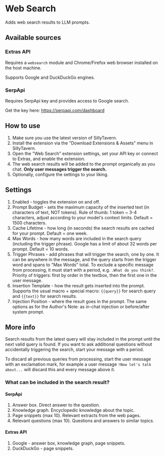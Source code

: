 # Web Search

Adds web search results to LLM prompts.

## Available sources

### Extras API

Requires a `websearch` module and Chrome/Firefox web browser installed on the host machine.

Supports Google and DuckDuckGo engines.

### SerpApi

Requires SerpApi key and provides access to Google search.

Get the key here: https://serpapi.com/dashboard

## How to use

1. Make sure you use the latest version of SillyTavern.
2. Install the extension via the "Download Extensions & Assets" menu in SillyTavern.
3. Open the "Web Search" extension settings, set your API key or connect to Extras, and enable the extension.
4. The web search results will be added to the prompt organically as you chat. **Only user messages trigger the search.**
5. Optionally, configure the settings to your liking.

## Settings

1. Enabled - toggles the extension on and off.
2. Prompt Budget - sets the maximum capacity of the inserted text (in characters of text, NOT tokens). Rule of thumb: 1 token ~ 3-4 characters, adjust according to your model's context limits. Default = 1500 characters.
3. Cache Lifetime - how long (in seconds) the search results are cached for your prompt. Default = one week.
4. Max Words - how many words are included in the search query (including the trigger phrase). Google has a limit of about 32 words per prompt. Default = 10 words.
5. Trigger Phrases - add phrases that will trigger the search, one by one. It can be anywhere in the message, and the query starts from the trigger word and spans to "Max Words" total. To exclude a specific message from processing, it must start with a period, e.g. `.What do you think?`. Priority of triggers: first by order in the textbox, then the first one in the user message.
6. Insertion Template - how the result gets inserted into the prompt. Supports the usual macro + special macro: `{{query}}` for search query and `{{text}}` for search results.
7. Injection Position - where the result goes in the prompt. The same options as for the Author's Note: as in-chat injection or before/after system prompt.

## More info

Search results from the latest query will stay included in the prompt until the next valid query is found.
If you want to ask additional questions without accidentally triggering the search, start your message with a period.

To discard all previous queries from processing, start the user message with an exclamation mark, for example a user message `!Now let's talk about...` will discard this and every message above it.

### What can be included in the search result?

#### SerpApi

1. Answer box. Direct answer to the question.
2. Knowledge graph. Encyclopedic knowledge about the topic.
3. Page snippets (max 10). Relevant extracts from the web pages.
4. Relevant questions (max 10). Questions and answers to similar topics.

#### Extras API

1. Google - answer box, knowledge graph, page snippets.
2. DuckDuckGo - page snippets.
